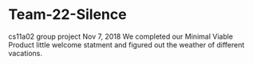 # Team-22-Silence
cs11a02 group project
Nov 7, 2018
We completed our Minimal Viable Product little welcome statment and figured out the weather of different vacations.
